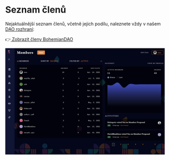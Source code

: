 # Seznam členů

Nejaktuálnější seznam členů, včetně jejich podílu, naleznete vždy v našem [DAO rozhraní](navody/dao-rozhrani.md):

👉[ Zobrazit členy BohemianDAO](https://app.daohaus.club/dao/0x64/0xf762ace2c215fdad031b33c656982718c4084786/members)

![N&#xE1;hled na &quot;Members&quot; sekci](.gitbook/assets/daohaus-members.png)

